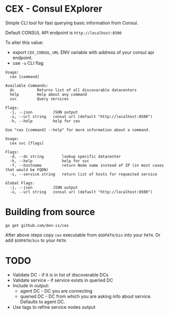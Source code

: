# CEX - Consul EXplorer

Simple CLI tool for fast querying basic information from Consul.

Default CONSUL API endpoint is `http://localhost:8500`

To alter this value:
- export `CEX_CONSUL_URL` ENV variable with address of your consul api endpoint.
- use `-u` CLI flag

```
Usage:
  cex [command]

Available Commands:
  dc          Returns list of all discovarable datacenters
  help        Help about any command
  svc         Query services

Flags:
  -j, --json         JSON output
  -u, --url string   consul url (default "http://localhost:8500")
  -h, --help         help for cex

Use "cex [command] --help" for more information about a command.
```

```
Usage:
  cex svc [flags]

Flags:
  -d, --dc string        lookup specific datacenter
  -h, --help             help for svc
  -f, --hostname         return Node name instead of IP (in most cases that would be FQDN)
  -s, --service string   return list of hosts for requested service

Global Flags:
  -j, --json         JSON output
  -u, --url string   consul url (default "http://localhost:8500")
```

# Building from source

```
go get github.com/den-is/cex
```
After above steps copy `cex` executable from `$GOPATH/bin` into your `PATH`.
Or add `$GOPATH/bin` to your `PATH`.

# TODO
- Validate DC - if it is in list of discoverable DCs
- Validate service - if service exists in queried DC
- Include in output:
  - agent DC - DC you are connecting
  - queried DC - DC from which you are asking info about service. Defaults to agent DC.
- Use tags to refine service nodes output
